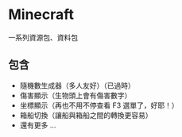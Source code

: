 # Minecraft
一系列資源包、資料包

## 包含
- 隨機數生成器（多人友好）（已過時）
- 傷害顯示（生物頭上會有傷害數字）
- 坐標顯示（再也不用不停查看 F3 選單了，好耶！）
- 箱船切換（讓船與箱船之間的轉換更容易）
- 還有更多 ...
